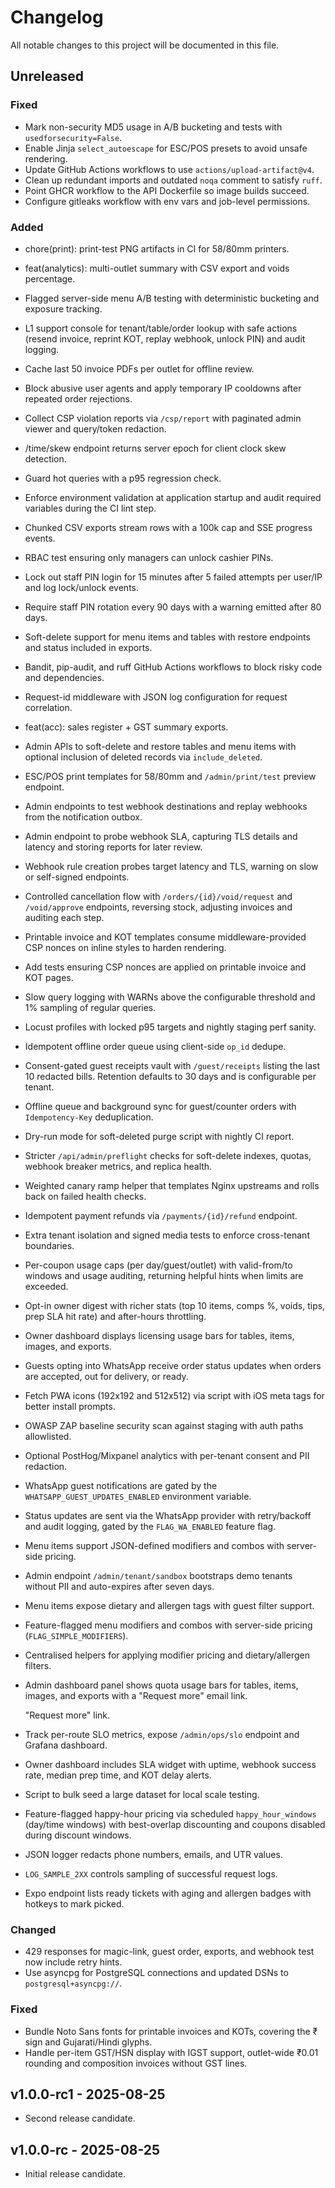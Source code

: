 # Changelog

All notable changes to this project will be documented in this file.

## Unreleased

### Fixed

- Mark non-security MD5 usage in A/B bucketing and tests with ``usedforsecurity=False``.
- Enable Jinja ``select_autoescape`` for ESC/POS presets to avoid unsafe rendering.
- Update GitHub Actions workflows to use `actions/upload-artifact@v4`.
- Clean up redundant imports and outdated ``noqa`` comment to satisfy ``ruff``.
- Point GHCR workflow to the API Dockerfile so image builds succeed.
- Configure gitleaks workflow with env vars and job-level permissions.

### Added

- chore(print): print-test PNG artifacts in CI for 58/80mm printers.
- feat(analytics): multi-outlet summary with CSV export and voids percentage.
- Flagged server-side menu A/B testing with deterministic bucketing and exposure tracking.
- L1 support console for tenant/table/order lookup with safe actions (resend invoice, reprint KOT, replay webhook, unlock PIN) and audit logging.
- Cache last 50 invoice PDFs per outlet for offline review.
- Block abusive user agents and apply temporary IP cooldowns after repeated order rejections.
- Collect CSP violation reports via `/csp/report` with paginated admin viewer and query/token redaction.
- /time/skew endpoint returns server epoch for client clock skew detection.
- Guard hot queries with a p95 regression check.
- Enforce environment validation at application startup and audit required
  variables during the CI lint step.
- Chunked CSV exports stream rows with a 100k cap and SSE progress events.
- RBAC test ensuring only managers can unlock cashier PINs.
- Lock out staff PIN login for 15 minutes after 5 failed attempts per user/IP
  and log lock/unlock events.
- Require staff PIN rotation every 90 days with a warning emitted after 80 days.
- Soft-delete support for menu items and tables with restore endpoints and
  status included in exports.
- Bandit, pip-audit, and ruff GitHub Actions workflows to block risky code and dependencies.

- Request-id middleware with JSON log configuration for request correlation.
- feat(acc): sales register + GST summary exports.

- Admin APIs to soft-delete and restore tables and menu items with optional
  inclusion of deleted records via ``include_deleted``.
- ESC/POS print templates for 58/80mm and `/admin/print/test` preview endpoint.
- Admin endpoints to test webhook destinations and replay webhooks from the
  notification outbox.
- Admin endpoint to probe webhook SLA, capturing TLS details and latency and
  storing reports for later review.
- Webhook rule creation probes target latency and TLS, warning on slow or
  self-signed endpoints.
- Controlled cancellation flow with `/orders/{id}/void/request` and `/void/approve` endpoints, reversing stock, adjusting invoices and auditing each step.
- Printable invoice and KOT templates consume middleware-provided CSP nonces on inline styles to harden rendering.
- Add tests ensuring CSP nonces are applied on printable invoice and KOT pages.
- Slow query logging with WARNs above the configurable threshold and 1% sampling of regular queries.
- Locust profiles with locked p95 targets and nightly staging perf sanity.
- Idempotent offline order queue using client-side `op_id` dedupe.
- Consent-gated guest receipts vault with `/guest/receipts` listing the last 10
  redacted bills. Retention defaults to 30 days and is configurable per tenant.
- Offline queue and background sync for guest/counter orders with
  `Idempotency-Key` deduplication.
- Dry-run mode for soft-deleted purge script with nightly CI report.
- Stricter `/api/admin/preflight` checks for soft-delete indexes, quotas,
  webhook breaker metrics, and replica health.
- Weighted canary ramp helper that templates Nginx upstreams and rolls back on
  failed health checks.
- Idempotent payment refunds via `/payments/{id}/refund` endpoint.
- Extra tenant isolation and signed media tests to enforce cross-tenant boundaries.
- Per-coupon usage caps (per day/guest/outlet) with valid-from/to windows and
  usage auditing, returning helpful hints when limits are exceeded.

- Opt-in owner digest with richer stats (top 10 items, comps %, voids, tips,
  prep SLA hit rate) and after-hours throttling.

- Owner dashboard displays licensing usage bars for tables, items, images, and exports.
- Guests opting into WhatsApp receive order status updates when orders are
  accepted, out for delivery, or ready.
- Fetch PWA icons (192x192 and 512x512) via script with iOS meta tags for better install prompts.
- OWASP ZAP baseline security scan against staging with auth paths allowlisted.

- Optional PostHog/Mixpanel analytics with per-tenant consent and PII redaction.

- WhatsApp guest notifications are gated by the `WHATSAPP_GUEST_UPDATES_ENABLED`
  environment variable.
- Status updates are sent via the WhatsApp provider with retry/backoff and
  audit logging, gated by the `FLAG_WA_ENABLED` feature flag.
- Menu items support JSON-defined modifiers and combos with server-side pricing.
- Admin endpoint `/admin/tenant/sandbox` bootstraps demo tenants without PII
  and auto-expires after seven days.
- Menu items expose dietary and allergen tags with guest filter support.
- Feature-flagged menu modifiers and combos with server-side pricing (`FLAG_SIMPLE_MODIFIERS`).
- Centralised helpers for applying modifier pricing and dietary/allergen filters.

- Admin dashboard panel shows quota usage bars for tables, items, images, and exports with a
  "Request more" email link.

  "Request more" link.
- Track per-route SLO metrics, expose `/admin/ops/slo` endpoint and Grafana dashboard.
- Owner dashboard includes SLA widget with uptime, webhook success rate,
  median prep time, and KOT delay alerts.

- Script to bulk seed a large dataset for local scale testing.

- Feature-flagged happy-hour pricing via scheduled `happy_hour_windows` (day/time windows) with best-overlap discounting and coupons disabled during discount windows.
- JSON logger redacts phone numbers, emails, and UTR values.
- `LOG_SAMPLE_2XX` controls sampling of successful request logs.

- Expo endpoint lists ready tickets with aging and allergen badges with hotkeys to mark picked.

### Changed

- 429 responses for magic-link, guest order, exports, and webhook test now include retry hints.
- Use asyncpg for PostgreSQL connections and updated DSNs to `postgresql+asyncpg://`.

### Fixed

- Bundle Noto Sans fonts for printable invoices and KOTs, covering the ₹ sign and Gujarati/Hindi glyphs.
- Handle per-item GST/HSN display with IGST support, outlet-wide ₹0.01 rounding and composition invoices without GST lines.

## v1.0.0-rc1 - 2025-08-25

- Second release candidate.

## v1.0.0-rc - 2025-08-25

- Initial release candidate.

